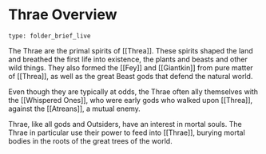 # Thrae Overview
 
```ccard
type: folder_brief_live
```
 
The Thrae are the primal spirits of [[Threa]]. These spirits shaped the land and breathed the first life into existence, the plants and beasts and other wild things. They also formed the [[Fey]] and [[Giantkin]] from pure matter of [[Threa]], as well as the great Beast gods that defend the natural world.

Even though they are typically at odds, the Thrae often ally themselves with the [[Whispered Ones]], who were early gods who walked upon [[Threa]], against the [[Atreans]], a mutual enemy. 

Thrae, like all gods and Outsiders, have an interest in mortal souls. The Thrae in particular use their power to feed into [[Thrae]], burying mortal bodies in the roots of the great trees of the world.